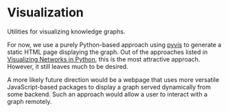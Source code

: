 # Visualization

Utilities for visualizing knowledge graphs.

For now, we use a purely Python-based approach using [pyvis](https://pypi.org/project/pyvis/) to generate a static HTML page displaying the graph.
Out of the approaches listed in [Visualizing Networks in Python](https://towardsdatascience.com/visualizing-networks-in-python-d70f4cbeb259), this is the most attractive approach.
However, it still leaves much to be desired.

A more likely future direction would be a webpage that uses more versatile JavaScript-based packages to display a graph served dynamically from some backend.
Such an approach would allow a user to interact with a graph remotely.
